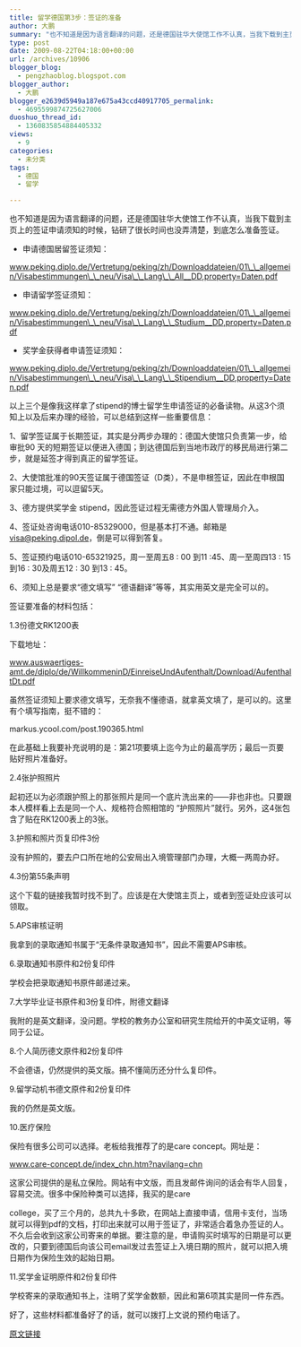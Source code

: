 ```yaml
---
title: 留学德国第3步：签证的准备
author: 大鹏
summary: "也不知道是因为语言翻译的问题，还是德国驻华大使馆工作不认真，当我下载到主页上的签证申请须知的时候，钻研了很长时间也没弄清楚，到底怎么准备签证。"
type: post
date: 2009-08-22T04:18:00+00:00
url: /archives/10906
blogger_blog:
  - pengzhaoblog.blogspot.com
blogger_author:
  - 大鹏
blogger_e2639d5949a187e675a43ccd40917705_permalink:
  - 4695599874725627006
duoshuo_thread_id:
  - 1360835854884405332
views:
  - 9
categories:
  - 未分类
tags:
  - 德国
  - 留学

---
```

也不知道是因为语言翻译的问题，还是德国驻华大使馆工作不认真，当我下载到主页上的签证申请须知的时候，钻研了很长时间也没弄清楚，到底怎么准备签证。
      
* 申请德国居留签证须知：
  
www.peking.diplo.de/Vertretung/peking/zh/Downloaddateien/01\_\_allgemein/Visabestimmungen\_\_neu/Visa\_\_Lang\_\_All__DD,property=Daten.pdf
      
* 申请留学签证须知：
  
www.peking.diplo.de/Vertretung/peking/zh/Downloaddateien/01\_\_allgemein/Visabestimmungen\_\_neu/Visa\_\_Lang\_\_Studium__DD,property=Daten.pdf
      
* 奖学金获得者申请签证须知：
  
www.peking.diplo.de/Vertretung/peking/zh/Downloaddateien/01\_\_allgemein/Visabestimmungen\_\_neu/Visa\_\_Lang\_\_Stipendium__DD,property=Daten.pdf

以上三个是像我这样拿了stipend的博士留学生申请签证的必备读物。从这3个须知上以及后来办理的经验，可以总结到这样一些重要信息：
  
1、留学签证属于长期签证，其实是分两步办理的：德国大使馆只负责第一步，给审批90 天的短期签证以便进入德国；到达德国后到当地市政厅的移民局进行第二步，就是延签才得到真正的留学签证。
  
2、大使馆批准的90天签证属于德国签证（D类），不是申根签证，因此在申根国家只能过境，可以逗留5天。
  
3、德方提供奖学金 stipend，因此签证过程无需德方外国人管理局介入。
  
4、签证处咨询电话010-85329000，但是基本打不通。邮箱是 visa@peking.dipol.de，倒是可以得到答复。
  
5、签证预约电话010-65321925，周一至周五8 : 00 到11 :45、周一至周四13 : 15 到16 : 30及周五12 : 30 到13 : 45。
  
6、须知上总是要求“德文填写” “德语翻译”等等，其实用英文是完全可以的。

签证要准备的材料包括：

1.3份德文RK1200表
  
下载地址：
  
www.auswaertiges-amt.de/diplo/de/WillkommeninD/EinreiseUndAufenthalt/Download/AufenthaltDt.pdf
  
虽然签证须知上要求德文填写，无奈我不懂德语，就拿英文填了，是可以的。这里有个填写指南，挺不错的：
  
markus.ycool.com/post.190365.html
  
在此基础上我要补充说明的是：第21项要填上迄今为止的最高学历；最后一页要贴好照片准备好。

2.4张护照照片
  
起初还以为必须跟护照上的那张照片是同一个底片洗出来的——非也非也。只要跟本人模样看上去是同一个人、规格符合照相馆的 “护照照片”就行。另外，这4张包含了贴在RK1200表上的3张。

3.护照和照片页复印件3份
  
没有护照的，要去户口所在地的公安局出入境管理部门办理，大概一两周办好。

4.3份第55条声明
  
这个下载的链接我暂时找不到了。应该是在大使馆主页上，或者到签证处应该可以领取。

5.APS审核证明
  
我拿到的录取通知书属于“无条件录取通知书”，因此不需要APS审核。

6.录取通知书原件和2份复印件
  
学校会把录取通知书原件邮递过来。

7.大学毕业证书原件和3份复印件，附德文翻译
  
我附的是英文翻译，没问题。学校的教务办公室和研究生院给开的中英文证明，等同于公证。

8.个人简历德文原件和2份复印件
  
不会德语，仍然提供的英文版。搞不懂简历还分什么复印件。

9.留学动机书德文原件和2份复印件
  
我的仍然是英文版。

10.医疗保险
  
保险有很多公司可以选择。老板给我推荐了的是care concept。网址是：
  
www.care-concept.de/index_chn.htm?navilang=chn

这家公司提供的是私立保险。网站有中文版，而且发邮件询问的话会有华人回复，容易交流。很多中保险种类可以选择，我买的是care
  
college，买了三个月的，总共九十多欧，在网站上直接申请，信用卡支付，当场就可以得到pdf的文档，打印出来就可以用于签证了，非常适合着急办签证的人。不久后会收到这家公司寄来的单据。要注意的是，申请购买时填写的日期是可以更改的，只要到德国后向该公司email发过去签证上入境日期的照片，就可以把入境日期作为保险生效的起始日期。

11.奖学金证明原件和2份复印件
  
学校寄来的录取通知书上，注明了奖学金数额，因此和第6项其实是同一件东西。

好了，这些材料都准备好了的话，就可以拨打上文说的预约电话了。

[原文链接](http://dapengde.com/archives/10906)

